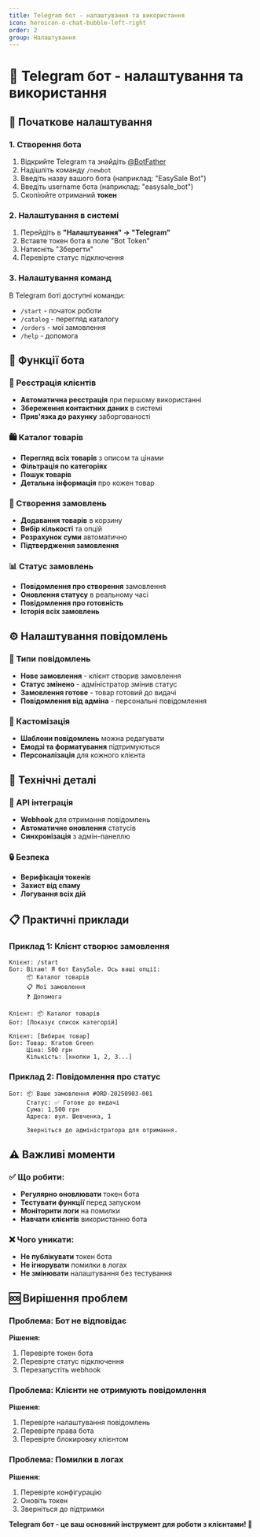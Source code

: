 ```yaml
---
title: Telegram бот - налаштування та використання
icon: heroicon-o-chat-bubble-left-right
order: 2
group: Налаштування
---
```


# 🤖 Telegram бот - налаштування та використання

## 🚀 Початкове налаштування

### 1. Створення бота
1. Відкрийте Telegram та знайдіть [@BotFather](https://t.me/BotFather)
2. Надішліть команду `/newbot`
3. Введіть назву вашого бота (наприклад: "EasySale Bot")
4. Введіть username бота (наприклад: "easysale_bot")
5. Скопіюйте отриманий **токен**

### 2. Налаштування в системі
1. Перейдіть в **"Налаштування" → "Telegram"**
2. Вставте токен бота в поле "Bot Token"
3. Натисніть "Зберегти"
4. Перевірте статус підключення

### 3. Налаштування команд
В Telegram боті доступні команди:
- `/start` - початок роботи
- `/catalog` - перегляд каталогу
- `/orders` - мої замовлення
- `/help` - допомога

## 📱 Функції бота

### 👤 Реєстрація клієнтів
- **Автоматична реєстрація** при першому використанні
- **Збереження контактних даних** в системі
- **Прив'язка до рахунку** заборгованості

### 🛍️ Каталог товарів
- **Перегляд всіх товарів** з описом та цінами
- **Фільтрація по категоріях**
- **Пошук товарів**
- **Детальна інформація** про кожен товар

### 📝 Створення замовлень
- **Додавання товарів** в корзину
- **Вибір кількості** та опцій
- **Розрахунок суми** автоматично
- **Підтвердження замовлення**

### 📊 Статус замовлень
- **Повідомлення про створення** замовлення
- **Оновлення статусу** в реальному часі
- **Повідомлення про готовність**
- **Історія всіх замовлень**

## ⚙️ Налаштування повідомлень

### 📨 Типи повідомлень
- **Нове замовлення** - клієнт створив замовлення
- **Статус змінено** - адміністратор змінив статус
- **Замовлення готове** - товар готовий до видачі
- **Повідомлення від адміна** - персональні повідомлення

### 🎨 Кастомізація
- **Шаблони повідомлень** можна редагувати
- **Емодзі та форматування** підтримуються
- **Персоналізація** для кожного клієнта

## 🔧 Технічні деталі

### 📡 API інтеграція
- **Webhook** для отримання повідомлень
- **Автоматичне оновлення** статусів
- **Синхронізація** з адмін-панеллю

### 🔒 Безпека
- **Верифікація токенів**
- **Захист від спаму**
- **Логування всіх дій**

## 📋 Практичні приклади

### Приклад 1: Клієнт створює замовлення
```
Клієнт: /start
Бот: Вітаю! Я бот EasySale. Ось ваші опції:
     📦 Каталог товарів
     📋 Мої замовлення
     ❓ Допомога

Клієнт: 📦 Каталог товарів
Бот: [Показує список категорій]

Клієнт: [Вибирає товар]
Бот: Товар: Kratom Green
     Ціна: 500 грн
     Кількість: [кнопки 1, 2, 3...]
```

### Приклад 2: Повідомлення про статус
```
Бот: 📦 Ваше замовлення #ORD-20250903-001
     Статус: ✅ Готове до видачі
     Сума: 1,500 грн
     Адреса: вул. Шевченка, 1
     
     Зверніться до адміністратора для отримання.
```

## ⚠️ Важливі моменти

### ✅ Що робити:
- **Регулярно оновлювати** токен бота
- **Тестувати функції** перед запуском
- **Моніторити логи** на помилки
- **Навчати клієнтів** використанню бота

### ❌ Чого уникати:
- **Не публікувати** токен бота
- **Не ігнорувати** помилки в логах
- **Не змінювати** налаштування без тестування

## 🆘 Вирішення проблем

### Проблема: Бот не відповідає
**Рішення:**
1. Перевірте токен бота
2. Перевірте статус підключення
3. Перезапустіть webhook

### Проблема: Клієнти не отримують повідомлення
**Рішення:**
1. Перевірте налаштування повідомлень
2. Перевірте права бота
3. Перевірте блокировку клієнтом

### Проблема: Помилки в логах
**Рішення:**
1. Перевірте конфігурацію
2. Оновіть токен
3. Зверніться до підтримки

**Telegram бот - це ваш основний інструмент для роботи з клієнтами! 🚀**



